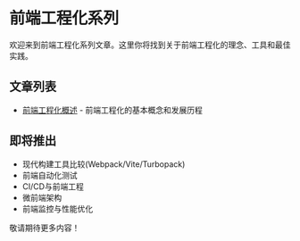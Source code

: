# 前端工程化系列

欢迎来到前端工程化系列文章。这里你将找到关于前端工程化的理念、工具和最佳实践。

## 文章列表

- [前端工程化概述](/posts/engineering/overview) - 前端工程化的基本概念和发展历程

## 即将推出

- 现代构建工具比较(Webpack/Vite/Turbopack)
- 前端自动化测试
- CI/CD与前端工程
- 微前端架构
- 前端监控与性能优化

敬请期待更多内容！ 